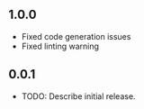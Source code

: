 ## 1.0.0

* Fixed code generation issues
* Fixed linting warning

## 0.0.1

* TODO: Describe initial release.
